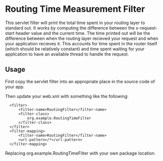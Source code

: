 # Routing Time Measurement Filter

This servlet filter will print the total time spent in your routing layer to standard out. It works by computing the difference between the x-request-start header value and the current time. The time printed out will be the difference between when the routing layer recieved your request and when your application recieves it. This accounts for time spent in the router itself (which should be relatively constant) and time spent waiting for your application to have an available thread to handle the request.

## Usage

First copy the servlet filter into an appropriate place in the source code of your app.

Then update your web.xml with something like the following:

      <filter>
          <filter-name>RoutingFilter</filter-name>
          <filter-class>
              org.example.RoutingTimeFilter
          </filter-class>
      </filter>
      <filter-mapping>
          <filter-name>RoutingFilter</filter-name>
          <url-pattern>/*</url-pattern>
      </filter-mapping>

Replacing org.example.RoutingTimeFilter with your own package location.
